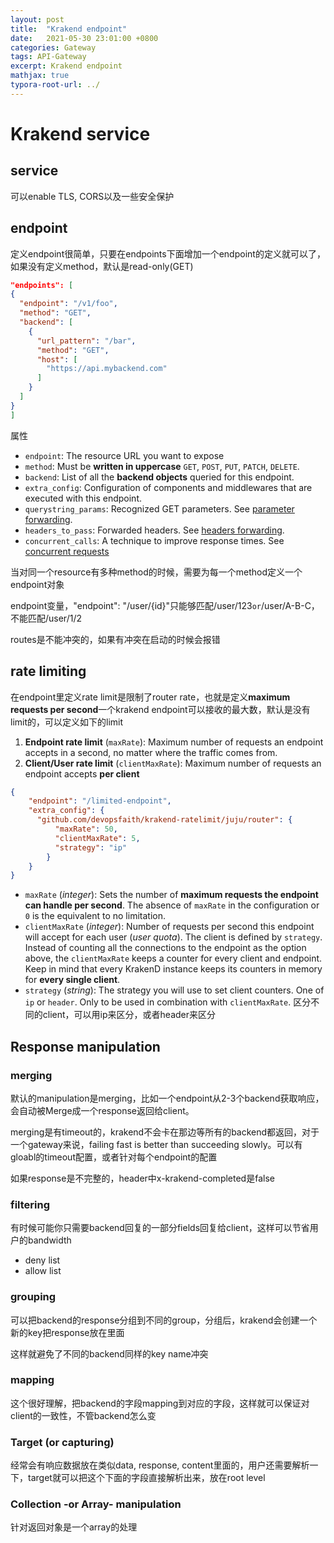 ```yaml
---
layout: post
title:  "Krakend endpoint"
date:   2021-05-30 23:01:00 +0800
categories: Gateway
tags: API-Gateway
excerpt: Krakend endpoint
mathjax: true
typora-root-url: ../
---
```


# Krakend service

## service

可以enable TLS, CORS以及一些安全保护

## endpoint

定义endpoint很简单，只要在endpoints下面增加一个endpoint的定义就可以了，如果没有定义method，默认是read-only(GET)

```json
"endpoints": [
{
  "endpoint": "/v1/foo",
  "method": "GET",
  "backend": [
    {
      "url_pattern": "/bar",
      "method": "GET",
      "host": [
        "https://api.mybackend.com"
      ]
    }
  ]
}
]
```

属性

- `endpoint`: The resource URL you want to expose
- `method`: Must be **written in uppercase** `GET`, `POST`, `PUT`, `PATCH`, `DELETE`.
- `backend`: List of all the **backend objects** queried for this endpoint.
- `extra_config`: Configuration of components and middlewares that are executed with this endpoint.
- `querystring_params`: Recognized GET parameters. See [parameter forwarding](https://www.krakend.io/docs/endpoints/parameter-forwarding/).
- `headers_to_pass`: Forwarded headers. See [headers forwarding](https://www.krakend.io/docs/endpoints/parameter-forwarding/#headers-forwarding).
- `concurrent_calls`: A technique to improve response times. See [concurrent requests](https://www.krakend.io/docs/endpoints/concurrent-requests/)

当对同一个resource有多种method的时候，需要为每一个method定义一个endpoint对象

endpoint变量，"endpoint": "/user/{id}"只能够匹配/user/123` or `/user/A-B-C，不能匹配/user/1/2

routes是不能冲突的，如果有冲突在启动的时候会报错

## rate limiting

在endpoint里定义rate limit是限制了router rate，也就是定义**maximum requests per second**一个krakend endpoint可以接收的最大数，默认是没有limit的，可以定义如下的limit

1. **Endpoint rate limit** (`maxRate`): Maximum number of requests an endpoint accepts in a second, no matter where the traffic comes from.
2. **Client/User rate limit** (`clientMaxRate`): Maximum number of requests an endpoint accepts **per client**

```json
{
    "endpoint": "/limited-endpoint",
    "extra_config": {
      "github.com/devopsfaith/krakend-ratelimit/juju/router": {
          "maxRate": 50,
          "clientMaxRate": 5,
          "strategy": "ip"
        }
    }
}
```

- `maxRate` (*integer*): Sets the number of **maximum requests the endpoint can handle per second**. The absence of `maxRate` in the configuration or `0` is the equivalent to no limitation.
- `clientMaxRate` (*integer*): Number of requests per second this endpoint will accept for each user (*user quota*). The client is defined by `strategy`. Instead of counting all the connections to the endpoint as the option above, the `clientMaxRate` keeps a counter for every client and endpoint. Keep in mind that every KrakenD instance keeps its counters in memory for **every single client**.
- `strategy` (*string*): The strategy you will use to set client counters. One of `ip` or `header`. Only to be used in combination with `clientMaxRate`. 区分不同的client，可以用ip来区分，或者header来区分

## Response manipulation

### merging

默认的manipulation是merging，比如一个endpoint从2-3个backend获取响应，会自动被Merge成一个response返回给client。

merging是有timeout的，krakend不会卡在那边等所有的backend都返回，对于一个gateway来说，failing fast is better than succeeding slowly。可以有gloabl的timeout配置，或者针对每个endpoint的配置

如果response是不完整的，header中x-krakend-completed是false

### filtering

有时候可能你只需要backend回复的一部分fields回复给client，这样可以节省用户的bandwidth

* deny list
* allow list

### grouping

可以把backend的response分组到不同的group，分组后，krakend会创建一个新的key把response放在里面

这样就避免了不同的backend同样的key name冲突

### mapping

这个很好理解，把backend的字段mapping到对应的字段，这样就可以保证对client的一致性，不管backend怎么变

### Target (or capturing)

经常会有响应数据放在类似data, response, content里面的，用户还需要解析一下，target就可以把这个下面的字段直接解析出来，放在root level

### Collection -or Array- manipulation

针对返回对象是一个array的处理